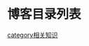 # 博客目录列表
[category相关知识]([https://github.com/iStud/Blog/blob/master/category%E5%88%86%E7%B1%BB.md](https://github.com/iStud/Blog/blob/master/category分类.md))



